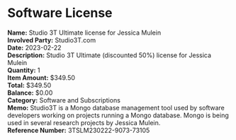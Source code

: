 # Software License

**Name:** Studio 3T Ultimate license for Jessica Mulein  
**Involved Party:** Studio3T.com  
**Date:** 2023-02-22  
**Description:** Studio 3T Ultimate (discounted 50%) license for Jessica Mulein  
**Quantity:** 1  
**Item Amount:** $349.50  
**Total:** $349.50  
**Balance:** $0.00  
**Category:** Software and Subscriptions  
**Memo:** Studio3T is a Mongo database management tool used by software developers working on projects running a Mongo database.
Mongo is being used in several research projects by Jessica Mulein.  
**Reference Number:** 3TSLM230222-9073-73105  
